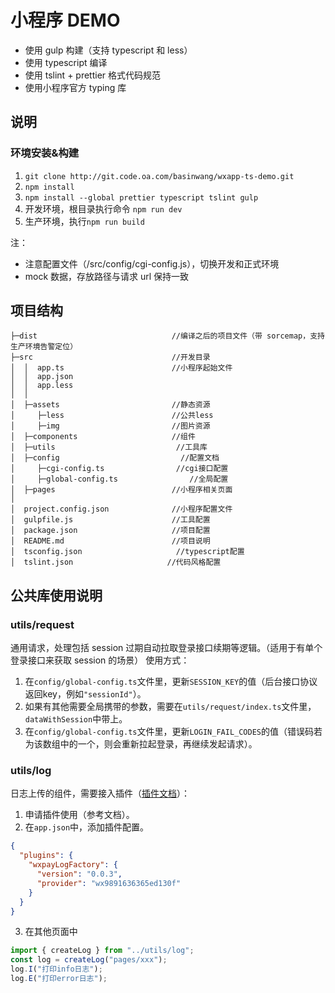 # 小程序 DEMO

- 使用 gulp 构建（支持 typescript 和 less）
- 使用 typescript 编译
- 使用 tslint + prettier 格式代码规范
- 使用小程序官方 typing 库

## 说明

### 环境安装&构建

1. `git clone http://git.code.oa.com/basinwang/wxapp-ts-demo.git`
2. `npm install`
3. `npm install --global prettier typescript tslint gulp`
4. 开发环境，根目录执行命令 `npm run dev`
5. 生产环境，执行`npm run build`

注：

- 注意配置文件（/src/config/cgi-config.js），切换开发和正式环境
- mock 数据，存放路径与请求 url 保持一致

## 项目结构

```
├─dist                              //编译之后的项目文件（带 sorcemap，支持生产环境告警定位）
├─src                               //开发目录
│  │  app.ts                        //小程序起始文件
│  │  app.json
│  │  app.less
│  │
│  ├─assets                     	//静态资源
│     ├─less						//公共less
│     ├─img						    //图片资源
│  ├─components                     //组件
│  ├─utils                           //工具库
│  ├─config                           //配置文档
│     ├─cgi-config.ts                //cgi接口配置
│     ├─global-config.ts                //全局配置
│  ├─pages                          //小程序相关页面
│
│  project.config.json              //小程序配置文件
│  gulpfile.js                      //工具配置
│  package.json                     //项目配置
│  README.md                        //项目说明
│  tsconfig.json                     //typescript配置
│  tslint.json                     //代码风格配置
```

## 公共库使用说明
### utils/request
通用请求，处理包括 session 过期自动拉取登录接口续期等逻辑。（适用于有单个登录接口来获取 session 的场景）
使用方式：
1. 在`config/global-config.ts`文件里，更新`SESSION_KEY`的值（后台接口协议返回key，例如`"sessionId"`）。
2. 如果有其他需要全局携带的参数，需要在`utils/request/index.ts`文件里，`dataWithSession`中带上。
3. 在`config/global-config.ts`文件里，更新`LOGIN_FAIL_CODES`的值（错误码若为该数组中的一个，则会重新拉起登录，再继续发起请求）。

### utils/log
日志上传的组件，需要接入插件（[插件文档](https://mp.weixin.qq.com/wxopen/plugindevdoc?appid=wx9891636365ed130f&token=1455323106&lang=zh_CN)）：
1. 申请插件使用（参考文档）。
2. 在`app.json`中，添加插件配置。
``` json
{
  "plugins": {
    "wxpayLogFactory": {
      "version": "0.0.3",
      "provider": "wx9891636365ed130f"
    }
  }
}
```
3. 在其他页面中
``` ts
import { createLog } from "../utils/log";
const log = createLog("pages/xxx");
log.I("打印info日志");
log.E("打印error日志");
```